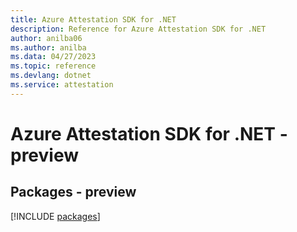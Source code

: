 ```yaml
---
title: Azure Attestation SDK for .NET
description: Reference for Azure Attestation SDK for .NET
author: anilba06
ms.author: anilba
ms.data: 04/27/2023
ms.topic: reference
ms.devlang: dotnet
ms.service: attestation
---
```

# Azure Attestation SDK for .NET - preview
## Packages - preview
[!INCLUDE [packages](attestation-index.md)]